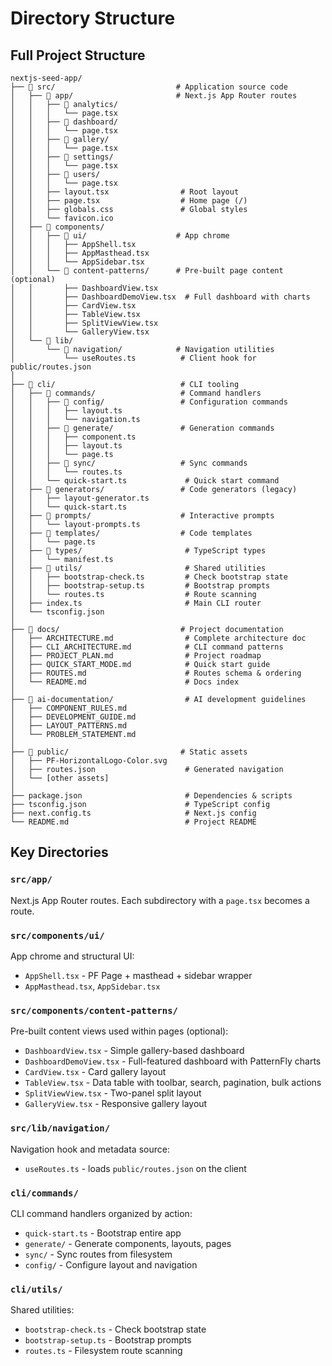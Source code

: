 # Directory Structure

## Full Project Structure

```
nextjs-seed-app/
├── 📁 src/                           # Application source code
│   ├── 📁 app/                       # Next.js App Router routes
│   │   ├── 📁 analytics/
│   │   │   └── page.tsx
│   │   ├── 📁 dashboard/
│   │   │   └── page.tsx
│   │   ├── 📁 gallery/
│   │   │   └── page.tsx
│   │   ├── 📁 settings/
│   │   │   └── page.tsx
│   │   ├── 📁 users/
│   │   │   └── page.tsx
│   │   ├── layout.tsx                # Root layout
│   │   ├── page.tsx                  # Home page (/)
│   │   ├── globals.css               # Global styles
│   │   └── favicon.ico
│   ├── 📁 components/
│   │   ├── 📁 ui/                    # App chrome
│   │   │   ├── AppShell.tsx
│   │   │   ├── AppMasthead.tsx
│   │   │   └── AppSidebar.tsx
│   │   └── 📁 content-patterns/      # Pre-built page content (optional)
│   │       ├── DashboardView.tsx
│   │       ├── DashboardDemoView.tsx  # Full dashboard with charts
│   │       ├── CardView.tsx
│   │       ├── TableView.tsx
│   │       ├── SplitViewView.tsx
│   │       └── GalleryView.tsx
│   └── 📁 lib/
│       └── 📁 navigation/            # Navigation utilities
│           └── useRoutes.ts          # Client hook for public/routes.json
│
├── 📁 cli/                            # CLI tooling
│   ├── 📁 commands/                   # Command handlers
│   │   ├── 📁 config/                 # Configuration commands
│   │   │   ├── layout.ts
│   │   │   └── navigation.ts
│   │   ├── 📁 generate/               # Generation commands
│   │   │   ├── component.ts
│   │   │   ├── layout.ts
│   │   │   └── page.ts
│   │   ├── 📁 sync/                   # Sync commands
│   │   │   └── routes.ts
│   │   └── quick-start.ts             # Quick start command
│   ├── 📁 generators/                 # Code generators (legacy)
│   │   ├── layout-generator.ts
│   │   └── quick-start.ts
│   ├── 📁 prompts/                    # Interactive prompts
│   │   └── layout-prompts.ts
│   ├── 📁 templates/                  # Code templates
│   │   └── page.ts
│   ├── 📁 types/                       # TypeScript types
│   │   └── manifest.ts
│   ├── 📁 utils/                       # Shared utilities
│   │   ├── bootstrap-check.ts         # Check bootstrap state
│   │   ├── bootstrap-setup.ts         # Bootstrap prompts
│   │   └── routes.ts                  # Route scanning
│   ├── index.ts                       # Main CLI router
│   └── tsconfig.json
│
├── 📁 docs/                           # Project documentation
│   ├── ARCHITECTURE.md                # Complete architecture doc
│   ├── CLI_ARCHITECTURE.md            # CLI command patterns
│   ├── PROJECT_PLAN.md                # Project roadmap
│   ├── QUICK_START_MODE.md            # Quick start guide
│   ├── ROUTES.md                      # Routes schema & ordering
│   └── README.md                      # Docs index
│
├── 📁 ai-documentation/                # AI development guidelines
│   ├── COMPONENT_RULES.md
│   ├── DEVELOPMENT_GUIDE.md
│   ├── LAYOUT_PATTERNS.md
│   └── PROBLEM_STATEMENT.md
│
├── 📁 public/                         # Static assets
│   ├── PF-HorizontalLogo-Color.svg
│   ├── routes.json                    # Generated navigation
│   └── [other assets]
│
├── package.json                       # Dependencies & scripts
├── tsconfig.json                      # TypeScript config
├── next.config.ts                     # Next.js config
└── README.md                          # Project README
```

## Key Directories

### `src/app/`

Next.js App Router routes. Each subdirectory with a `page.tsx` becomes a route.

### `src/components/ui/`

App chrome and structural UI:

- `AppShell.tsx` - PF Page + masthead + sidebar wrapper
- `AppMasthead.tsx`, `AppSidebar.tsx`

### `src/components/content-patterns/`

Pre-built content views used within pages (optional):

- `DashboardView.tsx` - Simple gallery-based dashboard
- `DashboardDemoView.tsx` - Full-featured dashboard with PatternFly charts
- `CardView.tsx` - Card gallery layout
- `TableView.tsx` - Data table with toolbar, search, pagination, bulk actions
- `SplitViewView.tsx` - Two-panel split layout
- `GalleryView.tsx` - Responsive gallery layout

### `src/lib/navigation/`

Navigation hook and metadata source:

- `useRoutes.ts` - loads `public/routes.json` on the client

### `cli/commands/`

CLI command handlers organized by action:

- `quick-start.ts` - Bootstrap entire app
- `generate/` - Generate components, layouts, pages
- `sync/` - Sync routes from filesystem
- `config/` - Configure layout and navigation

### `cli/utils/`

Shared utilities:

- `bootstrap-check.ts` - Check bootstrap state
- `bootstrap-setup.ts` - Bootstrap prompts
- `routes.ts` - Filesystem route scanning
